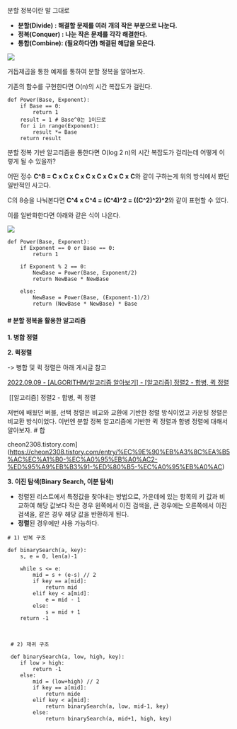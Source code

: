 
분할 정복이란 말 그대로 

-   **분할(Divide) : 해결할 문제를 여러 개의 작은 부분으로 나눈다.**
-   **정복(Conquer) : 나눈 작은 문제를 각각 해결한다.**
-   **통합(Combine): (필요하다면) 해결된 해답을 모은다.**

![](https://k.kakaocdn.net/dn/bqF1q6/btrNf8RFvWA/quffdaTCRvk0RBnLqk4vnK/img.png)

거듭제곱을 통한 예제를 통하여 분할 정복을 알아보자.

기존의 함수를 구현한다면 O(n)의 시간 복잡도가 걸린다.

```
def Power(Base, Exponent):
	if Base == 0:
    	return 1
    result = 1 # Base^0는 1이므로
    for i in range(Exponent):
    	result *= Base
    return result
```

분할 정복 기반 알고리즘을 통한다면 O(log 2 n)의 시간 복잡도가 걸리는데 어떻게 이렇게 될 수 있을까?

어떤 정수 **C^8 = C x **C x **C x **C x **C x **C x **C x************** **C**와 같이 구하는게 위의 방식에서 봤던 일반적인 사고다.

C의 8승을 나눠본다면 **C^4** **x C^4 = (C^4)^2 = ((C^2)^2)^2**와 같이 표현할 수 있다.

이를 일반화한다면 아래와 같은 식이 나온다.

![](https://k.kakaocdn.net/dn/dgd1JS/btrKkJsGloS/k0dsJtcsavkka9L40UYqT1/img.png)

```
def Power(Base, Exponent):
	if Exponent == 0 or Base == 0:
    	return 1
    
    if Exponent % 2 == 0:
    	NewBase = Power(Base, Exponent/2)
        return NewBase * NewBase
    
    else:
    	NewBase = Power(Base, (Exponent-1)/2)
        return (NewBase * NewBase) * Base
```

#### **# 분할 정복을 활용한 알고리즘**

**1. 병합 정렬**

**2. 퀵정렬**

-> 병합 및 퀵 정렬은 아래 게시글 참고

[2022.09.09 - [ALGORITHM/알고리즘 알아보기] - [알고리즘] 정렬2 - 합병, 퀵 정렬](https://cheon2308.tistory.com/entry/%EC%9E%90%EB%A3%8C%EA%B5%AC%EC%A1%B0-%EC%A0%95%EB%A0%AC2-%ED%95%A9%EB%B3%91-%ED%80%B5-%EC%A0%95%EB%A0%AC)

 [[알고리즘] 정렬2 - 합병, 퀵 정렬

저번에 배웠던 버블, 선택 정렬은 비교와 교환에 기반한 정렬 방식이었고 카운팅 정렬은 비교환 방식이었다. 이번엔 분할 정복 알고리즘에 기반한 퀵 정렬과 합병 정렬에 대해서 알아보자. # 합

cheon2308.tistory.com](https://cheon2308.tistory.com/entry/%EC%9E%90%EB%A3%8C%EA%B5%AC%EC%A1%B0-%EC%A0%95%EB%A0%AC2-%ED%95%A9%EB%B3%91-%ED%80%B5-%EC%A0%95%EB%A0%AC)

**3. 이진 탐색(Binary Search, 이분 탐색)**

-   정렬된 리스트에서 특정값을 찾아내는 방법으로, 가운데에 있는 항목의 키 값과 비교하여 해당 값보다 작은 경우 왼쪽에서 이진 검색을, 큰 경우에는 오른쪽에서 이진 검색을, 같은 경우 해당 값을 반환하게 된다.
-   **정렬**된 경우에만 사용 가능하다.

```
# 1) 반복 구조

def binarySearch(a, key):
    s, e = 0, len(a)-1
    
    while s <= e:
    	mid = s + (e-s) // 2
        if key == a[mid]:
            return mid
        elif key < a[mid]:
            e = mid - 1
        else:
            s = mid + 1
    return -1
    
    
    
 # 2) 재귀 구조
 
 def binarySearch(a, low, high, key):
	if low > high:
    	return -1
    else:
    	mid = (low+high) // 2
        if key == a[mid]:
        	return mide
        elif key < a[mid]:
        	return binarySearch(a, low, mid-1, key)
        else:
        	return binarySearch(a, mid+1, high, key)
```